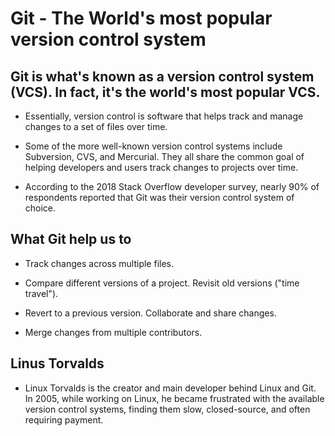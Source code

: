 # Git - The World's most popular version control system

## Git is what's known as a version control system (VCS). In fact, it's the world's most popular VCS.

- Essentially, version control is software that helps track and manage changes to a set of files over time.

- Some of the more well-known version control systems include Subversion, CVS, and Mercurial. They all share the common goal of helping developers and users track changes to projects over time.

- According to the 2018 Stack Overflow developer survey, nearly 90% of respondents reported that Git was their version control system of choice.

## What Git help us to

- Track changes across multiple files.

- Compare different versions of a project. Revisit old versions ("time travel").

- Revert to a previous version. Collaborate and share changes.

- Merge changes from multiple contributors.

## Linus Torvalds 

- Linux Torvalds is the creator and main developer behind Linux and Git. In 2005, while working on Linux, he became frustrated with the available version control systems, finding them slow, closed-source, and often requiring payment.
